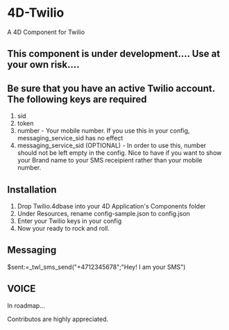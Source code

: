 # 4D-Twilio
A 4D Component for Twilio

## This component is under development.... Use at your own risk....

## Be sure that you have an active Twilio account. The following keys are required
1. sid
2. token
3. number - Your mobile number. If you use this in your config, messaging_service_sid has no effect
4. messaging_service_sid (OPTIONAL) - In order to use this, number should not be left empty in the config. Nice to have if you want to show your Brand name to your SMS receipient rather than your mobile number.

## Installation
1. Drop Twilio.4dbase into your 4D Application's Components folder
2. Under Resources, rename config-sample.json to config.json
3. Enter your Twilio keys in your config
4. Now your ready to rock and roll.

## Messaging
$sent:=_twl_sms_send("+4712345678";"Hey! I am your SMS")

## VOICE
In roadmap...

Contributos are highly appreciated.
